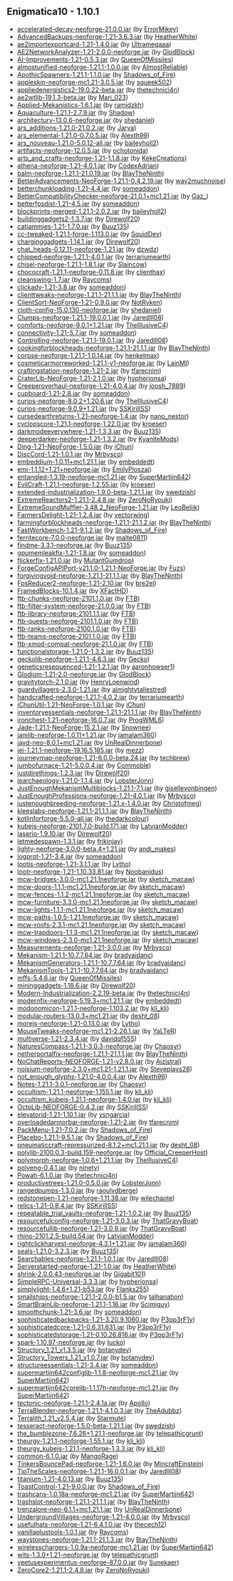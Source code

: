 ## Enigmatica10 - 1.10.1

  * [accelerated-decay-neoforge-21.0.0.jar](https://www.curseforge.com/minecraft/mc-mods/accelerated-decay/files/5433036) (by [ErrorMikey](https://www.curseforge.com/members/ErrorMikey/projects))
  * [AdvancedBackups-neoforge-1.21-3.6.3.jar](https://www.curseforge.com/minecraft/mc-mods/advanced-backups/files/5648149) (by [HeatherWhite](https://www.curseforge.com/members/HeatherWhite/projects))
  * [ae2importexportcard-1.21-1.4.0.jar](https://www.curseforge.com/minecraft/mc-mods/ae2-import-export-card/files/5577253) (by [Ultramegaaa](https://www.curseforge.com/members/Ultramegaaa/projects))
  * [AE2NetworkAnalyzer-1.21-2.0.0-neoforge.jar](https://www.curseforge.com/minecraft/mc-mods/ae2-network-analyser/files/5614783) (by [GlodBlock](https://www.curseforge.com/members/GlodBlock/projects))
  * [AI-Improvements-1.21-0.5.3.jar](https://www.curseforge.com/minecraft/mc-mods/ai-improvements/files/5426792) (by [QueenOfMissiles](https://www.curseforge.com/members/QueenOfMissiles/projects))
  * [almostunified-neoforge-1.21.1-1.0.0.jar](https://www.curseforge.com/minecraft/mc-mods/almost-unified/files/5654279) (by [AlmostReliable](https://www.curseforge.com/members/AlmostReliable/projects))
  * [ApothicSpawners-1.21.1-1.1.0.jar](https://www.curseforge.com/minecraft/mc-mods/apothic-spawners/files/5626463) (by [Shadows_of_Fire](https://www.curseforge.com/members/Shadows_of_Fire/projects))
  * [appleskin-neoforge-mc1.21-3.0.5.jar](https://www.curseforge.com/minecraft/mc-mods/appleskin/files/5586600) (by [squeek502](https://www.curseforge.com/members/squeek502/projects))
  * [appliedenergistics2-19.0.22-beta.jar](https://www.curseforge.com/minecraft/mc-mods/applied-energistics-2/files/5662490) (by [thetechnici4n](https://www.curseforge.com/members/thetechnici4n/projects))
  * [ae2wtlib-19.1.3-beta.jar](https://www.curseforge.com/minecraft/mc-mods/applied-energistics-2-wireless-terminals/files/5602260) (by [Mari_023](https://www.curseforge.com/members/Mari_023/projects))
  * [Applied-Mekanistics-1.6.1.jar](https://www.curseforge.com/minecraft/mc-mods/applied-mekanistics/files/5664061) (by [ramidzkh](https://www.curseforge.com/members/ramidzkh/projects))
  * [Aquaculture-1.21.1-2.7.9.jar](https://www.curseforge.com/minecraft/mc-mods/aquaculture/files/5624185) (by [Shadow](https://www.curseforge.com/members/Shadow/projects))
  * [architectury-13.0.6-neoforge.jar](https://www.curseforge.com/minecraft/mc-mods/architectury-api/files/5553800) (by [shedaniel](https://www.curseforge.com/members/shedaniel/projects))
  * [ars_additions-1.21.0-21.0.2.jar](https://www.curseforge.com/minecraft/mc-mods/ars-additions/files/5698511) (by [Jarva](https://www.curseforge.com/members/Jarva/projects))
  * [ars_elemental-1.21.0-0.7.0.5.jar](https://www.curseforge.com/minecraft/mc-mods/ars-elemental/files/5678042) (by [Alexth99](https://www.curseforge.com/members/Alexth99/projects))
  * [ars_nouveau-1.21.0-5.0.12-all.jar](https://www.curseforge.com/minecraft/mc-mods/ars-nouveau/files/5673248) (by [baileyholl2](https://www.curseforge.com/members/baileyholl2/projects))
  * [artifacts-neoforge-12.0.5.jar](https://www.curseforge.com/minecraft/mc-mods/artifacts/files/5624722) (by [ochotonida](https://www.curseforge.com/members/ochotonida/projects))
  * [arts_and_crafts-neoforge-1.21-1.1.8.jar](https://www.curseforge.com/minecraft/mc-mods/artsandcrafts/files/5579915) (by [KekeCreations](https://www.curseforge.com/members/KekeCreations/projects))
  * [athena-neoforge-1.21-4.0.1.jar](https://www.curseforge.com/minecraft/mc-mods/athena/files/5629395) (by [CodexAdrian](https://www.curseforge.com/members/CodexAdrian/projects))
  * [balm-neoforge-1.21.1-21.0.19.jar](https://www.curseforge.com/minecraft/mc-mods/balm/files/5676524) (by [BlayTheNinth](https://www.curseforge.com/members/BlayTheNinth/projects))
  * [BetterAdvancements-NeoForge-1.21.1-0.4.2.19.jar](https://www.curseforge.com/minecraft/mc-mods/better-advancements/files/5662164) (by [way2muchnoise](https://www.curseforge.com/members/way2muchnoise/projects))
  * [betterchunkloading-1.21-4.4.jar](https://www.curseforge.com/minecraft/mc-mods/better-chunk-loading-forge-fabric/files/5527053) (by [someaddon](https://www.curseforge.com/members/someaddon/projects))
  * [BetterCompatibilityChecker-neoforge-21.0.1+mc1.21.jar](https://www.curseforge.com/minecraft/mc-mods/better-compatibility-checker/files/5432277) (by [Gaz_](https://www.curseforge.com/members/Gaz_/projects))
  * [betterfpsdist-1.21-4.5.jar](https://www.curseforge.com/minecraft/mc-mods/better-fps-render-distance/files/5664511) (by [someaddon](https://www.curseforge.com/members/someaddon/projects))
  * [blockprints-merged-1.21.1-2.0.2.jar](https://www.curseforge.com/minecraft/mc-mods/block-prints/files/5696192) (by [baileyholl2](https://www.curseforge.com/members/baileyholl2/projects))
  * [buildinggadgets2-1.3.7.jar](https://www.curseforge.com/minecraft/mc-mods/building-gadgets/files/5615703) (by [Direwolf20](https://www.curseforge.com/members/Direwolf20/projects))
  * [catjammies-1.21-1.7.0.jar](https://www.curseforge.com/minecraft/mc-mods/cat-jammies/files/5573900) (by [Buuz135](https://www.curseforge.com/members/Buuz135/projects))
  * [cc-tweaked-1.21.1-forge-1.113.0.jar](https://www.curseforge.com/minecraft/mc-mods/cc-tweaked/files/5644993) (by [SquidDev](https://www.curseforge.com/members/SquidDev/projects))
  * [charginggadgets-1.14.1.jar](https://www.curseforge.com/minecraft/mc-mods/charging-gadgets/files/5615790) (by [Direwolf20](https://www.curseforge.com/members/Direwolf20/projects))
  * [chat_heads-0.12.11-neoforge-1.21.jar](https://www.curseforge.com/minecraft/mc-mods/chat-heads/files/5605197) (by [dzwdz](https://www.curseforge.com/members/dzwdz/projects))
  * [chipped-neoforge-1.21.1-4.0.1.jar](https://www.curseforge.com/minecraft/mc-mods/chipped/files/5681013) (by [terrariumearth](https://www.curseforge.com/members/terrariumearth/projects))
  * [chisel-neoforge-1.21.1-1.8.1.jar](https://www.curseforge.com/minecraft/mc-mods/chisel-reborn/files/5666899) (by [Slaincow](https://www.curseforge.com/members/Slaincow/projects))
  * [chococraft-1.21.1-neoforge-0.11.8.jar](https://www.curseforge.com/minecraft/mc-mods/chococraft/files/5690334) (by [clienthax](https://www.curseforge.com/members/clienthax/projects))
  * [cleanswing-1.7.jar](https://www.curseforge.com/minecraft/mc-mods/clean-swing-through-grass/files/5644230) (by [Raycoms](https://www.curseforge.com/members/Raycoms/projects))
  * [clickadv-1.21-3.8.jar](https://www.curseforge.com/minecraft/mc-mods/clickable-advancements/files/5551404) (by [someaddon](https://www.curseforge.com/members/someaddon/projects))
  * [clienttweaks-neoforge-1.21.1-21.1.1.jar](https://www.curseforge.com/minecraft/mc-mods/client-tweaks/files/5623442) (by [BlayTheNinth](https://www.curseforge.com/members/BlayTheNinth/projects))
  * [ClientSort-NeoForge-1.21-0.9.0.jar](https://www.curseforge.com/minecraft/mc-mods/clientsort/files/5693728) (by [NotRyken](https://www.curseforge.com/members/NotRyken/projects))
  * [cloth-config-15.0.130-neoforge.jar](https://www.curseforge.com/minecraft/mc-mods/cloth-config/files/5623420) (by [shedaniel](https://www.curseforge.com/members/shedaniel/projects))
  * [Clumps-neoforge-1.21.1-19.0.0.1.jar](https://www.curseforge.com/minecraft/mc-mods/clumps/files/5623731) (by [Jaredlll08](https://www.curseforge.com/members/Jaredlll08/projects))
  * [comforts-neoforge-9.0.1+1.21.jar](https://www.curseforge.com/minecraft/mc-mods/comforts/files/5579886) (by [TheIllusiveC4](https://www.curseforge.com/members/TheIllusiveC4/projects))
  * [connectivity-1.21-5.7.jar](https://www.curseforge.com/minecraft/mc-mods/connectivity/files/5513995) (by [someaddon](https://www.curseforge.com/members/someaddon/projects))
  * [Controlling-neoforge-1.21.1-19.0.1.jar](https://www.curseforge.com/minecraft/mc-mods/controlling/files/5623827) (by [Jaredlll08](https://www.curseforge.com/members/Jaredlll08/projects))
  * [cookingforblockheads-neoforge-1.21.1-21.1.1.jar](https://www.curseforge.com/minecraft/mc-mods/cooking-for-blockheads/files/5623454) (by [BlayTheNinth](https://www.curseforge.com/members/BlayTheNinth/projects))
  * [corpse-neoforge-1.21.1-1.0.14.jar](https://www.curseforge.com/minecraft/mc-mods/corpse/files/5661481) (by [henkelmax](https://www.curseforge.com/members/henkelmax/projects))
  * [cosmeticarmorreworked-1.21.1-v1-neoforge.jar](https://www.curseforge.com/minecraft/mc-mods/cosmetic-armor-reworked/files/5610814) (by [LainMI](https://www.curseforge.com/members/LainMI/projects))
  * [craftingstation-neoforge-1.21-2.jar](https://www.curseforge.com/minecraft/mc-mods/crafting-station/files/5569165) (by [tfarecnim](https://www.curseforge.com/members/tfarecnim/projects))
  * [CraterLib-NeoForge-1.21-2.1.0.jar](https://www.curseforge.com/minecraft/mc-mods/craterlib/files/5700044) (by [hypherionsa](https://www.curseforge.com/members/hypherionsa/projects))
  * [Creeperoverhaul-neoforge-1.21-4.0.4.jar](https://www.curseforge.com/minecraft/mc-mods/creeper-overhaul/files/5512249) (by [joosh_7889](https://www.curseforge.com/members/joosh_7889/projects))
  * [cupboard-1.21-2.8.jar](https://www.curseforge.com/minecraft/mc-mods/cupboard/files/5570763) (by [someaddon](https://www.curseforge.com/members/someaddon/projects))
  * [curios-neoforge-8.0.2+1.20.6.jar](https://www.curseforge.com/minecraft/mc-mods/curios/files/5680195) (by [TheIllusiveC4](https://www.curseforge.com/members/TheIllusiveC4/projects))
  * [curios-neoforge-9.0.9+1.21.jar](https://www.curseforge.com/minecraft/mc-mods/curios-continuation/files/5690713) (by [SSKirillSS](https://www.curseforge.com/members/SSKirillSS/projects))
  * [cursedearthreturns-1.21-neoforge-1.4.jar](https://www.curseforge.com/minecraft/mc-mods/cursed-earth-returns/files/5508832) (by [nano_nestor](https://www.curseforge.com/members/nano_nestor/projects))
  * [cyclopscore-1.21.1-neoforge-1.22.0.jar](https://www.curseforge.com/minecraft/mc-mods/cyclops-core/files/5692554) (by [kroeser](https://www.curseforge.com/members/kroeser/projects))
  * [darkmodeeverywhere-1.21-1.3.3.jar](https://www.curseforge.com/minecraft/mc-mods/dark-mode-everywhere/files/5644242) (by [Buuz135](https://www.curseforge.com/members/Buuz135/projects))
  * [deeperdarker-neoforge-1.21-1.3.2.jar](https://www.curseforge.com/minecraft/mc-mods/deeperdarker/files/5698218) (by [KyaniteMods](https://www.curseforge.com/members/KyaniteMods/projects))
  * [Ding-1.21-NeoForge-1.5.0.jar](https://www.curseforge.com/minecraft/mc-mods/ding/files/5478493) (by [iChun](https://www.curseforge.com/members/iChun/projects))
  * [DiscCord-1.21-1.0.1.jar](https://www.curseforge.com/minecraft/mc-mods/disccord/files/5584834) (by [Mrbysco](https://www.curseforge.com/members/Mrbysco/projects))
  * [embeddium-1.0.11+mc1.21.1.jar](https://www.curseforge.com/minecraft/mc-mods/embeddium/files/5681729) (by [embeddedt](https://www.curseforge.com/members/embeddedt/projects))
  * [emi-1.1.12+1.21+neoforge.jar](https://www.curseforge.com/minecraft/mc-mods/emi/files/5619579) (by [EmilyPloszaj](https://www.curseforge.com/members/EmilyPloszaj/projects))
  * [entangled-1.3.19-neoforge-mc1.21.jar](https://www.curseforge.com/minecraft/mc-mods/entangled/files/5656230) (by [SuperMartijn642](https://www.curseforge.com/members/SuperMartijn642/projects))
  * [EvilCraft-1.21.1-neoforge-1.2.55.jar](https://www.curseforge.com/minecraft/mc-mods/evilcraft/files/5695003) (by [kroeser](https://www.curseforge.com/members/kroeser/projects))
  * [extended-industrialization-1.9.0-beta-1.21.1.jar](https://www.curseforge.com/minecraft/mc-mods/extended-industrialization/files/5699553) (by [swedzish](https://www.curseforge.com/members/swedzish/projects))
  * [ExtremeReactors2-1.21.1-2.4.8.jar](https://www.curseforge.com/minecraft/mc-mods/extreme-reactors/files/5671693) (by [ZeroNoRyouki](https://www.curseforge.com/members/ZeroNoRyouki/projects))
  * [ExtremeSoundMuffler-3.48.2_NeoForge-1.21.jar](https://www.curseforge.com/minecraft/mc-mods/extreme-sound-muffler/files/5657249) (by [LeoBeliik](https://www.curseforge.com/members/LeoBeliik/projects))
  * [FarmersDelight-1.21-1.2.4.jar](https://www.curseforge.com/minecraft/mc-mods/farmers-delight/files/5566383) (by [vectorwing](https://www.curseforge.com/members/vectorwing/projects))
  * [farmingforblockheads-neoforge-1.21.1-21.1.2.jar](https://www.curseforge.com/minecraft/mc-mods/farming-for-blockheads/files/5676542) (by [BlayTheNinth](https://www.curseforge.com/members/BlayTheNinth/projects))
  * [FastWorkbench-1.21-9.1.2.jar](https://www.curseforge.com/minecraft/mc-mods/fastworkbench/files/5670423) (by [Shadows_of_Fire](https://www.curseforge.com/members/Shadows_of_Fire/projects))
  * [ferritecore-7.0.0-neoforge.jar](https://www.curseforge.com/minecraft/mc-mods/ferritecore/files/5434178) (by [malte0811](https://www.curseforge.com/members/malte0811/projects))
  * [findme-3.3.1-neoforge.jar](https://www.curseforge.com/minecraft/mc-mods/findme/files/5511906) (by [Buuz135](https://www.curseforge.com/members/Buuz135/projects))
  * [gpumemleakfix-1.21-1.8.jar](https://www.curseforge.com/minecraft/mc-mods/fix-gpu-memory-leak/files/5513549) (by [someaddon](https://www.curseforge.com/members/someaddon/projects))
  * [flickerfix-1.21.0.jar](https://www.curseforge.com/minecraft/mc-mods/flickerfix/files/5424859) (by [MutantGumdrop](https://www.curseforge.com/members/MutantGumdrop/projects))
  * [ForgeConfigAPIPort-v21.1.0-1.21.1-NeoForge.jar](https://www.curseforge.com/minecraft/mc-mods/forge-config-api-port-fabric/files/5612490) (by [Fuzs](https://www.curseforge.com/members/Fuzs/projects))
  * [forgivingvoid-neoforge-1.21.1-21.1.1.jar](https://www.curseforge.com/minecraft/mc-mods/forgiving-void/files/5623776) (by [BlayTheNinth](https://www.curseforge.com/members/BlayTheNinth/projects))
  * [FpsReducer2-neoforge-1.21-2.10.jar](https://www.curseforge.com/minecraft/mc-mods/fps-reducer/files/5561051) (by [bre2el](https://www.curseforge.com/members/bre2el/projects))
  * [FramedBlocks-10.1.4.jar](https://www.curseforge.com/minecraft/mc-mods/framedblocks/files/5629510) (by [XFactHD](https://www.curseforge.com/members/XFactHD/projects))
  * [ftb-chunks-neoforge-2101.1.0.jar](https://www.curseforge.com/minecraft/mc-mods/ftb-chunks-forge/files/5631511) (by [FTB](https://www.curseforge.com/members/FTB/projects))
  * [ftb-filter-system-neoforge-21.0.0.jar](https://www.curseforge.com/minecraft/mc-mods/ftb-filter-system/files/5584360) (by [FTB](https://www.curseforge.com/members/FTB/projects))
  * [ftb-library-neoforge-2101.1.1.jar](https://www.curseforge.com/minecraft/mc-mods/ftb-library-forge/files/5634888) (by [FTB](https://www.curseforge.com/members/FTB/projects))
  * [ftb-quests-neoforge-2101.1.0.jar](https://www.curseforge.com/minecraft/mc-mods/ftb-quests-forge/files/5635133) (by [FTB](https://www.curseforge.com/members/FTB/projects))
  * [ftb-ranks-neoforge-2100.1.0.jar](https://www.curseforge.com/minecraft/mc-mods/ftb-ranks-forge/files/5444606) (by [FTB](https://www.curseforge.com/members/FTB/projects))
  * [ftb-teams-neoforge-2101.1.0.jar](https://www.curseforge.com/minecraft/mc-mods/ftb-teams-forge/files/5631446) (by [FTB](https://www.curseforge.com/members/FTB/projects))
  * [ftb-xmod-compat-neoforge-21.1.0.jar](https://www.curseforge.com/minecraft/mc-mods/ftb-xmod-compat/files/5643978) (by [FTB](https://www.curseforge.com/members/FTB/projects))
  * [functionalstorage-1.21.0-1.3.2.jar](https://www.curseforge.com/minecraft/mc-mods/functional-storage/files/5650319) (by [Buuz135](https://www.curseforge.com/members/Buuz135/projects))
  * [geckolib-neoforge-1.21.1-4.6.3.jar](https://www.curseforge.com/minecraft/mc-mods/geckolib/files/5679344) (by [Gecko](https://www.curseforge.com/members/Gecko/projects))
  * [geneticsresequenced-1.21-1.2.1.jar](https://www.curseforge.com/minecraft/mc-mods/genetics-resequenced/files/5682951) (by [aaronhowser1](https://www.curseforge.com/members/aaronhowser1/projects))
  * [Glodium-1.21-2.0-neoforge.jar](https://www.curseforge.com/minecraft/mc-mods/glodium/files/5614731) (by [GlodBlock](https://www.curseforge.com/members/GlodBlock/projects))
  * [gravitytorch-2.1.0.jar](https://www.curseforge.com/minecraft/mc-mods/gravity-torch/files/5581261) (by [HenryLoenwind](https://www.curseforge.com/members/HenryLoenwind/projects))
  * [guardvillagers-2.3.0-1.21.jar](https://www.curseforge.com/minecraft/mc-mods/guard-villagers/files/5605256) (by [almightytallestred](https://www.curseforge.com/members/almightytallestred/projects))
  * [handcrafted-neoforge-1.21.1-4.0.2.jar](https://www.curseforge.com/minecraft/mc-mods/handcrafted/files/5617252) (by [terrariumearth](https://www.curseforge.com/members/terrariumearth/projects))
  * [iChunUtil-1.21-NeoForge-1.0.1.jar](https://www.curseforge.com/minecraft/mc-mods/ichunutil/files/5573819) (by [iChun](https://www.curseforge.com/members/iChun/projects))
  * [inventoryessentials-neoforge-1.21.1-21.1.1.jar](https://www.curseforge.com/minecraft/mc-mods/inventory-essentials/files/5623542) (by [BlayTheNinth](https://www.curseforge.com/members/BlayTheNinth/projects))
  * [ironchest-1.21-neoforge-16.0.7.jar](https://www.curseforge.com/minecraft/mc-mods/iron-chests/files/5491156) (by [ProgWML6](https://www.curseforge.com/members/ProgWML6/projects))
  * [Jade-1.21.1-NeoForge-15.2.1.jar](https://www.curseforge.com/minecraft/mc-mods/jade/files/5655385) (by [Snownee](https://www.curseforge.com/members/Snownee/projects))
  * [jamlib-neoforge-1.0.11+1.21.jar](https://www.curseforge.com/minecraft/mc-mods/jamlib/files/5599265) (by [jamalam360](https://www.curseforge.com/members/jamalam360/projects))
  * [javd-neo-8.0.1+mc1.21.jar](https://www.curseforge.com/minecraft/mc-mods/javd/files/5557431) (by [UnRealDinnerbone](https://www.curseforge.com/members/UnRealDinnerbone/projects))
  * [jei-1.21.1-neoforge-19.16.5.185.jar](https://www.curseforge.com/minecraft/mc-mods/jei/files/5700879) (by [mezz](https://www.curseforge.com/members/mezz/projects))
  * [journeymap-neoforge-1.21-6.0.0-beta.24.jar](https://www.curseforge.com/minecraft/mc-mods/journeymap/files/5698194) (by [techbrew](https://www.curseforge.com/members/techbrew/projects))
  * [jumbofurnace-1.21-5.0.0.4.jar](https://www.curseforge.com/minecraft/mc-mods/jumbo-furnace/files/5548945) (by [Commoble](https://www.curseforge.com/members/Commoble/projects))
  * [justdirethings-1.2.3.jar](https://www.curseforge.com/minecraft/mc-mods/just-dire-things/files/5693085) (by [Direwolf20](https://www.curseforge.com/members/Direwolf20/projects))
  * [jearchaeology-1.21.0-1.1.4.jar](https://www.curseforge.com/minecraft/mc-mods/just-enough-archaeology/files/5593873) (by [LobsterJonn](https://www.curseforge.com/members/LobsterJonn/projects))
  * [JustEnoughMekanismMultiblocks-1.21.1-7.1.jar](https://www.curseforge.com/minecraft/mc-mods/just-enough-mekanism-multiblocks/files/5667753) (by [gisellevonbingen](https://www.curseforge.com/members/gisellevonbingen/projects))
  * [JustEnoughProfessions-neoforge-1.21-4.0.1.jar](https://www.curseforge.com/minecraft/mc-mods/just-enough-professions-jep/files/5539090) (by [Mrbysco](https://www.curseforge.com/members/Mrbysco/projects))
  * [justenoughbreeding-neoforge-1.21.x-1.4.0.jar](https://www.curseforge.com/minecraft/mc-mods/justenoughbreeding/files/5682664) (by [Christofmeg](https://www.curseforge.com/members/Christofmeg/projects))
  * [kleeslabs-neoforge-1.21.1-21.1.1.jar](https://www.curseforge.com/minecraft/mc-mods/kleeslabs/files/5623497) (by [BlayTheNinth](https://www.curseforge.com/members/BlayTheNinth/projects))
  * [kotlinforforge-5.5.0-all.jar](https://www.curseforge.com/minecraft/mc-mods/kotlin-for-forge/files/5611971) (by [thedarkcolour](https://www.curseforge.com/members/thedarkcolour/projects))
  * [kubejs-neoforge-2101.7.0-build.171.jar](https://www.curseforge.com/minecraft/mc-mods/kubejs/files/5701155) (by [LatvianModder](https://www.curseforge.com/members/LatvianModder/projects))
  * [laserio-1.9.10.jar](https://www.curseforge.com/minecraft/mc-mods/laserio/files/5648871) (by [Direwolf20](https://www.curseforge.com/members/Direwolf20/projects))
  * [letmedespawn-1.3.1.jar](https://www.curseforge.com/minecraft/mc-mods/let-me-despawn/files/5574556) (by [frikinjay](https://www.curseforge.com/members/frikinjay/projects))
  * [lighty-neoforge-3.0.0-beta.4+1.21.jar](https://www.curseforge.com/minecraft/mc-mods/lighty/files/5621624) (by [andi_makes](https://www.curseforge.com/members/andi_makes/projects))
  * [logprot-1.21-3.4.jar](https://www.curseforge.com/minecraft/mc-mods/login-protection/files/5559306) (by [someaddon](https://www.curseforge.com/members/someaddon/projects))
  * [lootjs-neoforge-1.21-3.1.1.jar](https://www.curseforge.com/minecraft/mc-mods/lootjs/files/5661897) (by [Lytho](https://www.curseforge.com/members/Lytho/projects))
  * [lootr-neoforge-1.21-1.10.33.81.jar](https://www.curseforge.com/minecraft/mc-mods/lootr/files/5694003) (by [Noobanidus](https://www.curseforge.com/members/Noobanidus/projects))
  * [mcw-bridges-3.0.0-mc1.21.1neoforge.jar](https://www.curseforge.com/minecraft/mc-mods/macaws-bridges/files/5635632) (by [sketch_macaw](https://www.curseforge.com/members/sketch_macaw/projects))
  * [mcw-doors-1.1.1-mc1.21.1neoforge.jar](https://www.curseforge.com/minecraft/mc-mods/macaws-doors/files/5635653) (by [sketch_macaw](https://www.curseforge.com/members/sketch_macaw/projects))
  * [mcw-fences-1.1.2-mc1.21.1neoforge.jar](https://www.curseforge.com/minecraft/mc-mods/macaws-fences-and-walls/files/5635646) (by [sketch_macaw](https://www.curseforge.com/members/sketch_macaw/projects))
  * [mcw-furniture-3.3.0-mc1.21.1neoforge.jar](https://www.curseforge.com/minecraft/mc-mods/macaws-furniture/files/5635588) (by [sketch_macaw](https://www.curseforge.com/members/sketch_macaw/projects))
  * [mcw-lights-1.1.1-mc1.21.1neoforge.jar](https://www.curseforge.com/minecraft/mc-mods/macaws-lights-and-lamps/files/5635608) (by [sketch_macaw](https://www.curseforge.com/members/sketch_macaw/projects))
  * [mcw-paths-1.0.5-1.21.1neoforge.jar](https://www.curseforge.com/minecraft/mc-mods/macaws-paths-and-pavings/files/5635678) (by [sketch_macaw](https://www.curseforge.com/members/sketch_macaw/projects))
  * [mcw-roofs-2.3.1-mc1.21.1neoforge.jar](https://www.curseforge.com/minecraft/mc-mods/macaws-roofs/files/5635594) (by [sketch_macaw](https://www.curseforge.com/members/sketch_macaw/projects))
  * [mcw-trapdoors-1.1.3-mc1.21.1neoforge.jar](https://www.curseforge.com/minecraft/mc-mods/macaws-trapdoors/files/5635670) (by [sketch_macaw](https://www.curseforge.com/members/sketch_macaw/projects))
  * [mcw-windows-2.3.0-mc1.21.1neoforge.jar](https://www.curseforge.com/minecraft/mc-mods/macaws-windows/files/5635576) (by [sketch_macaw](https://www.curseforge.com/members/sketch_macaw/projects))
  * [Measurements-neoforge-1.21-3.0.0.jar](https://www.curseforge.com/minecraft/mc-mods/measurements/files/5435858) (by [Mrbysco](https://www.curseforge.com/members/Mrbysco/projects))
  * [Mekanism-1.21.1-10.7.7.64.jar](https://www.curseforge.com/minecraft/mc-mods/mekanism/files/5680395) (by [bradyaidanc](https://www.curseforge.com/members/bradyaidanc/projects))
  * [MekanismGenerators-1.21.1-10.7.7.64.jar](https://www.curseforge.com/minecraft/mc-mods/mekanism-generators/files/5680398) (by [bradyaidanc](https://www.curseforge.com/members/bradyaidanc/projects))
  * [MekanismTools-1.21.1-10.7.7.64.jar](https://www.curseforge.com/minecraft/mc-mods/mekanism-tools/files/5680399) (by [bradyaidanc](https://www.curseforge.com/members/bradyaidanc/projects))
  * [mffs-5.4.6.jar](https://www.curseforge.com/minecraft/mc-mods/mffs/files/5610809) (by [QueenOfMissiles](https://www.curseforge.com/members/QueenOfMissiles/projects))
  * [mininggadgets-1.18.6.jar](https://www.curseforge.com/minecraft/mc-mods/mining-gadgets/files/5615761) (by [Direwolf20](https://www.curseforge.com/members/Direwolf20/projects))
  * [Modern-Industrialization-2.2.19-beta.jar](https://www.curseforge.com/minecraft/mc-mods/modern-industrialization/files/5691902) (by [thetechnici4n](https://www.curseforge.com/members/thetechnici4n/projects))
  * [modernfix-neoforge-5.19.3+mc1.21.1.jar](https://www.curseforge.com/minecraft/mc-mods/modernfix/files/5659985) (by [embeddedt](https://www.curseforge.com/members/embeddedt/projects))
  * [modonomicon-1.21.1-neoforge-1.103.2.jar](https://www.curseforge.com/minecraft/mc-mods/modonomicon/files/5682952) (by [kli_kli](https://www.curseforge.com/members/kli_kli/projects))
  * [modular-routers-13.0.3+mc1.21.jar](https://www.curseforge.com/minecraft/mc-mods/modular-routers/files/5561836) (by [desht_08](https://www.curseforge.com/members/desht_08/projects))
  * [morejs-neoforge-1.21-0.13.0.jar](https://www.curseforge.com/minecraft/mc-mods/morejs/files/5568771) (by [Lytho](https://www.curseforge.com/members/Lytho/projects))
  * [MouseTweaks-neoforge-mc1.21-2.26.1.jar](https://www.curseforge.com/minecraft/mc-mods/mouse-tweaks/files/5637846) (by [YaLTeR](https://www.curseforge.com/members/YaLTeR/projects))
  * [multiverse-1.21-2.3.4.jar](https://www.curseforge.com/minecraft/mc-mods/multiverse/files/5525918) (by [davidqf555](https://www.curseforge.com/members/davidqf555/projects))
  * [NaturesCompass-1.21.1-3.0.3-neoforge.jar](https://www.curseforge.com/minecraft/mc-mods/natures-compass/files/5696042) (by [Chaosyr](https://www.curseforge.com/members/Chaosyr/projects))
  * [netherportalfix-neoforge-1.21.1-21.1.1.jar](https://www.curseforge.com/minecraft/mc-mods/netherportalfix/files/5623547) (by [BlayTheNinth](https://www.curseforge.com/members/BlayTheNinth/projects))
  * [NoChatReports-NEOFORGE-1.21-v2.8.0.jar](https://www.curseforge.com/minecraft/mc-mods/no-chat-reports/files/5441267) (by [Aizistral](https://www.curseforge.com/members/Aizistral/projects))
  * [noisium-neoforge-2.3.0+mc1.21-1.21.1.jar](https://www.curseforge.com/minecraft/mc-mods/noisium/files/5650508) (by [Steveplays28](https://www.curseforge.com/members/Steveplays28/projects))
  * [not_enough_glyphs-1.21.0-4.0.0.4.jar](https://www.curseforge.com/minecraft/mc-mods/not-enough-glyphs/files/5678054) (by [Alexth99](https://www.curseforge.com/members/Alexth99/projects))
  * [Notes-1.21.1-3.0.1-neoforge.jar](https://www.curseforge.com/minecraft/mc-mods/notes/files/5696107) (by [Chaosyr](https://www.curseforge.com/members/Chaosyr/projects))
  * [occultism-1.21.1-neoforge-1.155.1.jar](https://www.curseforge.com/minecraft/mc-mods/occultism/files/5700587) (by [kli_kli](https://www.curseforge.com/members/kli_kli/projects))
  * [occultism_kubejs-1.21.1-neoforge-1.4.0.jar](https://www.curseforge.com/minecraft/mc-mods/occultism-kubejs/files/5689738) (by [kli_kli](https://www.curseforge.com/members/kli_kli/projects))
  * [OctoLib-NEOFORGE-0.4.2.jar](https://www.curseforge.com/minecraft/mc-mods/octo-lib/files/5615155) (by [SSKirillSS](https://www.curseforge.com/members/SSKirillSS/projects))
  * [elevatorid-1.21-1.10.1.jar](https://www.curseforge.com/minecraft/mc-mods/openblocks-elevator/files/5431516) (by [vsngarcia](https://www.curseforge.com/members/vsngarcia/projects))
  * [overloadedarmorbar-neoforge-1.21-2.jar](https://www.curseforge.com/minecraft/mc-mods/overloaded-armor-bar/files/5537850) (by [tfarecnim](https://www.curseforge.com/members/tfarecnim/projects))
  * [PackMenu-1.21-7.0.2.jar](https://www.curseforge.com/minecraft/mc-mods/packmenu/files/5516108) (by [Shadows_of_Fire](https://www.curseforge.com/members/Shadows_of_Fire/projects))
  * [Placebo-1.21.1-9.5.1.jar](https://www.curseforge.com/minecraft/mc-mods/placebo/files/5687831) (by [Shadows_of_Fire](https://www.curseforge.com/members/Shadows_of_Fire/projects))
  * [pneumaticcraft-repressurized-8.1.2+mc1.21.1.jar](https://www.curseforge.com/minecraft/mc-mods/pneumaticcraft-repressurized/files/5698172) (by [desht_08](https://www.curseforge.com/members/desht_08/projects))
  * [polylib-2100.0.3-build.159-neoforge.jar](https://www.curseforge.com/minecraft/mc-mods/polylib/files/5590874) (by [Official_CreeperHost](https://www.curseforge.com/members/Official_CreeperHost/projects))
  * [polymorph-neoforge-1.0.6+1.21.1.jar](https://www.curseforge.com/minecraft/mc-mods/polymorph/files/5696658) (by [TheIllusiveC4](https://www.curseforge.com/members/TheIllusiveC4/projects))
  * [polyeng-0.4.1.jar](https://www.curseforge.com/minecraft/mc-mods/polymorphic-energistics/files/5545923) (by [ninety](https://www.curseforge.com/members/ninety/projects))
  * [Powah-6.1.0.jar](https://www.curseforge.com/minecraft/mc-mods/powah-rearchitected/files/5608949) (by [thetechnici4n](https://www.curseforge.com/members/thetechnici4n/projects))
  * [productivetrees-1.21.0-0.5.0.jar](https://www.curseforge.com/minecraft/mc-mods/productivetrees/files/5612108) (by [LobsterJonn](https://www.curseforge.com/members/LobsterJonn/projects))
  * [rangedpumps-1.3.0.jar](https://www.curseforge.com/minecraft/mc-mods/ranged-pumps/files/5508029) (by [raoulvdberge](https://www.curseforge.com/members/raoulvdberge/projects))
  * [redstonepen-1.21-neoforge-1.11.38.jar](https://www.curseforge.com/minecraft/mc-mods/redstone-pen/files/5590908) (by [wilechaote](https://www.curseforge.com/members/wilechaote/projects))
  * [relics-1.21-0.8.4.jar](https://www.curseforge.com/minecraft/mc-mods/relics-mod/files/5655840) (by [SSKirillSS](https://www.curseforge.com/members/SSKirillSS/projects))
  * [repeatable_trial_vaults-neoforge-1.21-1.0.2.jar](https://www.curseforge.com/minecraft/mc-mods/repeatable-trial-vaults/files/5643915) (by [Buuz135](https://www.curseforge.com/members/Buuz135/projects))
  * [resourcefulconfig-neoforge-1.21-3.0.3.jar](https://www.curseforge.com/minecraft/mc-mods/resourceful-config/files/5548748) (by [ThatGravyBoat](https://www.curseforge.com/members/ThatGravyBoat/projects))
  * [resourcefullib-neoforge-1.21-3.0.9.jar](https://www.curseforge.com/minecraft/mc-mods/resourceful-lib/files/5483169) (by [ThatGravyBoat](https://www.curseforge.com/members/ThatGravyBoat/projects))
  * [rhino-2101.2.5-build.54.jar](https://www.curseforge.com/minecraft/mc-mods/rhino/files/5691686) (by [LatvianModder](https://www.curseforge.com/members/LatvianModder/projects))
  * [rightclickharvest-neoforge-4.3.1+1.21.jar](https://www.curseforge.com/minecraft/mc-mods/rightclickharvest/files/5492116) (by [jamalam360](https://www.curseforge.com/members/jamalam360/projects))
  * [seals-1.21.0-3.2.3.jar](https://www.curseforge.com/minecraft/mc-mods/seals/files/5672615) (by [Buuz135](https://www.curseforge.com/members/Buuz135/projects))
  * [Searchables-neoforge-1.21.1-1.0.1.jar](https://www.curseforge.com/minecraft/mc-mods/searchables/files/5623799) (by [Jaredlll08](https://www.curseforge.com/members/Jaredlll08/projects))
  * [Serverstarted-neoforge-1.21-1.0.jar](https://www.curseforge.com/minecraft/mc-mods/server-started/files/5565656) (by [HeatherWhite](https://www.curseforge.com/members/HeatherWhite/projects))
  * [shrink-2.0.0.43-neoforge.jar](https://www.curseforge.com/minecraft/mc-mods/shrink_/files/5550606) (by [Gigabit101](https://www.curseforge.com/members/Gigabit101/projects))
  * [SimpleRPC-Universal-3.3.3.jar](https://www.curseforge.com/minecraft/mc-mods/simple-discord-rpc/files/5700073) (by [hypherionsa](https://www.curseforge.com/members/hypherionsa/projects))
  * [simplylight-1.4.6+1.21-b53.jar](https://www.curseforge.com/minecraft/mc-mods/simply-light/files/5520283) (by [Flanks255](https://www.curseforge.com/members/Flanks255/projects))
  * [smallships-neoforge-1.21.1-2.0.0-b1.5.jar](https://www.curseforge.com/minecraft/mc-mods/small-ships/files/5613197) (by [talhanation](https://www.curseforge.com/members/talhanation/projects))
  * [SmartBrainLib-neoforge-1.21.1-1.16.jar](https://www.curseforge.com/minecraft/mc-mods/smartbrainlib/files/5681593) (by [Scimiguy](https://www.curseforge.com/members/Scimiguy/projects))
  * [smoothchunk-1.21-3.6.jar](https://www.curseforge.com/minecraft/mc-mods/smooth-chunk-save/files/5508954) (by [someaddon](https://www.curseforge.com/members/someaddon/projects))
  * [sophisticatedbackpacks-1.21-3.20.9.1060.jar](https://www.curseforge.com/minecraft/mc-mods/sophisticated-backpacks/files/5646594) (by [P3pp3rF1y](https://www.curseforge.com/members/P3pp3rF1y/projects))
  * [sophisticatedcore-1.21-0.6.31.631.jar](https://www.curseforge.com/minecraft/mc-mods/sophisticated-core/files/5646592) (by [P3pp3rF1y](https://www.curseforge.com/members/P3pp3rF1y/projects))
  * [sophisticatedstorage-1.21-0.10.26.816.jar](https://www.curseforge.com/minecraft/mc-mods/sophisticated-storage/files/5646596) (by [P3pp3rF1y](https://www.curseforge.com/members/P3pp3rF1y/projects))
  * [spark-1.10.97-neoforge.jar](https://www.curseforge.com/minecraft/mc-mods/spark/files/5622205) (by [Iucko](https://www.curseforge.com/members/Iucko/projects))
  * [Structory_1.21_v1.3.5.jar](https://www.curseforge.com/minecraft/mc-mods/structory/files/5424923) (by [botanydev](https://www.curseforge.com/members/botanydev/projects))
  * [Structory_Towers_1.21_v1.0.7.jar](https://www.curseforge.com/minecraft/mc-mods/structory-towers/files/5424926) (by [botanydev](https://www.curseforge.com/members/botanydev/projects))
  * [structureessentials-1.21-3.4.jar](https://www.curseforge.com/minecraft/mc-mods/structure-essentials-forge-fabric/files/5512069) (by [someaddon](https://www.curseforge.com/members/someaddon/projects))
  * [supermartijn642configlib-1.1.8-neoforge-mc1.21.jar](https://www.curseforge.com/minecraft/mc-mods/supermartijn642s-config-lib/files/5546996) (by [SuperMartijn642](https://www.curseforge.com/members/SuperMartijn642/projects))
  * [supermartijn642corelib-1.1.17h-neoforge-mc1.21.jar](https://www.curseforge.com/minecraft/mc-mods/supermartijn642s-core-lib/files/5692293) (by [SuperMartijn642](https://www.curseforge.com/members/SuperMartijn642/projects))
  * [tectonic-neoforge-1.21.1-2.4.1a.jar](https://www.curseforge.com/minecraft/mc-mods/tectonic/files/5641277) (by [Apollo](https://www.curseforge.com/members/Apollo/projects))
  * [TerraBlender-neoforge-1.21.1-4.1.0.3.jar](https://www.curseforge.com/minecraft/mc-mods/terrablender-neoforge/files/5685546) (by [TheAdubbz](https://www.curseforge.com/members/TheAdubbz/projects))
  * [Terralith_1.21_v2.5.4.jar](https://www.curseforge.com/minecraft/mc-mods/terralith/files/5512077) (by [Starmute](https://www.curseforge.com/members/Starmute/projects))
  * [tesseract-neoforge-1.5.0-beta-1.21.1.jar](https://www.curseforge.com/minecraft/mc-mods/tesseract-api-neoforge/files/5699538) (by [swedzish](https://www.curseforge.com/members/swedzish/projects))
  * [the_bumblezone-7.6.26+1.21.1-neoforge.jar](https://www.curseforge.com/minecraft/mc-mods/the-bumblezone-forge/files/5651599) (by [telepathicgrunt](https://www.curseforge.com/members/telepathicgrunt/projects))
  * [theurgy-1.21.1-neoforge-1.55.1.jar](https://www.curseforge.com/minecraft/mc-mods/theurgy/files/5676998) (by [kli_kli](https://www.curseforge.com/members/kli_kli/projects))
  * [theurgy_kubejs-1.21.1-neoforge-1.3.3.jar](https://www.curseforge.com/minecraft/mc-mods/theurgy-kubejs/files/5682403) (by [kli_kli](https://www.curseforge.com/members/kli_kli/projects))
  * [common-6.1.0.jar](https://www.curseforge.com/minecraft/mc-mods/time-in-a-bottle-universal/files/5522002) (by [MangoRage](https://www.curseforge.com/members/MangoRage/projects))
  * [TinkersBouncePad-neoforge-1.21-1.6.0.jar](https://www.curseforge.com/minecraft/mc-mods/tinkers-bounce-pad/files/5474304) (by [MincraftEinstein](https://www.curseforge.com/members/MincraftEinstein/projects))
  * [TipTheScales-neoforge-1.21.1-16.0.0.1.jar](https://www.curseforge.com/minecraft/mc-mods/tipthescales/files/5623843) (by [Jaredlll08](https://www.curseforge.com/members/Jaredlll08/projects))
  * [titanium-1.21-4.0.13.jar](https://www.curseforge.com/minecraft/mc-mods/titanium/files/5673745) (by [Buuz135](https://www.curseforge.com/members/Buuz135/projects))
  * [ToastControl-1.21-9.0.0.jar](https://www.curseforge.com/minecraft/mc-mods/toast-control/files/5530706) (by [Shadows_of_Fire](https://www.curseforge.com/members/Shadows_of_Fire/projects))
  * [trashcans-1.0.18a-neoforge-mc1.21.jar](https://www.curseforge.com/minecraft/mc-mods/trash-cans/files/5652387) (by [SuperMartijn642](https://www.curseforge.com/members/SuperMartijn642/projects))
  * [trashslot-neoforge-1.21.1-21.1.1.jar](https://www.curseforge.com/minecraft/mc-mods/trashslot/files/5623519) (by [BlayTheNinth](https://www.curseforge.com/members/BlayTheNinth/projects))
  * [trenzalore-neo-6.1.1+mc1.21.1.jar](https://www.curseforge.com/minecraft/mc-mods/trenzalore/files/5623160) (by [UnRealDinnerbone](https://www.curseforge.com/members/UnRealDinnerbone/projects))
  * [UndergroundVillages-neoforge-1.21-4.0.0.jar](https://www.curseforge.com/minecraft/mc-mods/underground-villages/files/5477727) (by [Mrbysco](https://www.curseforge.com/members/Mrbysco/projects))
  * [usefulhats-neoforge-1.21-6.4.1.0.jar](https://www.curseforge.com/minecraft/mc-mods/useful-hats/files/5679608) (by [thecech12](https://www.curseforge.com/members/thecech12/projects))
  * [vanillaplustools-1.0.1.jar](https://www.curseforge.com/minecraft/mc-mods/vanilla-tools/files/5475486) (by [Raycoms](https://www.curseforge.com/members/Raycoms/projects))
  * [waystones-neoforge-1.21.1-21.1.3.jar](https://www.curseforge.com/minecraft/mc-mods/waystones/files/5688716) (by [BlayTheNinth](https://www.curseforge.com/members/BlayTheNinth/projects))
  * [wirelesschargers-1.0.9a-neoforge-mc1.21.jar](https://www.curseforge.com/minecraft/mc-mods/wireless-chargers/files/5551798) (by [SuperMartijn642](https://www.curseforge.com/members/SuperMartijn642/projects))
  * [wits-1.3.0+1.21-neoforge.jar](https://www.curseforge.com/minecraft/mc-mods/wits/files/5426237) (by [telepathicgrunt](https://www.curseforge.com/members/telepathicgrunt/projects))
  * [yeetusexperimentus-neoforge-87.0.0.jar](https://www.curseforge.com/minecraft/mc-mods/yeetusexperimentus/files/5444189) (by [Sunekaer](https://www.curseforge.com/members/Sunekaer/projects))
  * [ZeroCore2-1.21.1-2.4.8.jar](https://www.curseforge.com/minecraft/mc-mods/zerocore/files/5671691) (by [ZeroNoRyouki](https://www.curseforge.com/members/ZeroNoRyouki/projects))

